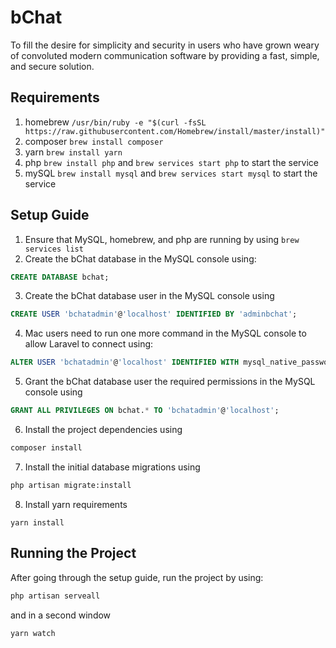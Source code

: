 # bChat
To fill the desire for simplicity and security in users who have grown weary of convoluted modern communication software by providing a fast, simple, and secure solution.

## Requirements
1. homebrew `/usr/bin/ruby -e "$(curl -fsSL https://raw.githubusercontent.com/Homebrew/install/master/install)"`
2. composer `brew install composer`
3. yarn `brew install yarn`
4. php `brew install php` and `brew services start php` to start the service
5. mySQL `brew install mysql` and `brew services start mysql` to start the service


## Setup Guide
1. Ensure that MySQL, homebrew, and php are running by using `brew services list`
2. Create the bChat database in the MySQL console using: 
```SQL
CREATE DATABASE bchat;
```
3. Create the bChat database user in the MySQL console using 
```SQL
CREATE USER 'bchatadmin'@'localhost' IDENTIFIED BY 'adminbchat';
````
4. Mac users need to run one more command in the MySQL console to allow Laravel to connect using:
```SQL
ALTER USER 'bchatadmin'@'localhost' IDENTIFIED WITH mysql_native_password BY 'adminbchat';
```
5. Grant the bChat database user the required permissions in the MySQL console using 
```SQL
GRANT ALL PRIVILEGES ON bchat.* TO 'bchatadmin'@'localhost';
```
6. Install the project dependencies using 
```bash
composer install
```
7. Install the  initial database migrations using 
```bash
php artisan migrate:install
```
8. Install yarn requirements
```
yarn install
```
## Running the Project
After going through the setup guide, run the project by using:
```bash
php artisan serveall
```
and in a second window
```bash
yarn watch
```
